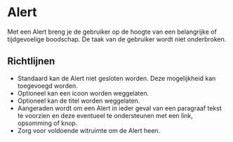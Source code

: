 # Alert

Met een Alert breng je de gebruiker op de hoogte van een belangrijke of tijdgevoelige boodschap.
De taak van de gebruiker wordt niet onderbroken.

## Richtlijnen

- Standaard kan de Alert niet gesloten worden.
  Deze mogelijkheid kan toegevoegd worden.
- Optioneel kan een icoon worden weggelaten.
- Optioneel kan de titel worden weggelaten.
- Aangeraden wordt om een Alert in ieder geval van een paragraaf tekst te voorzien en deze eventueel te ondersteunen met een link, opsomming of knop.
- Zorg voor voldoende witruimte om de Alert heen.
